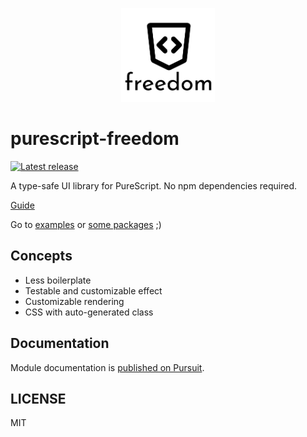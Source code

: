 <p align="center">
  <img src="logo.png?raw=true" alt="freedom" width="150" />
</p>

# purescript-freedom

[![Latest release](http://img.shields.io/github/release/purescript-freedom/purescript-freedom.svg)](https://github.com/purescript-freedom/purescript-freedom/releases)

A type-safe UI library for PureScript. No npm dependencies required.

[Guide](https://github.com/purescript-freedom/purescript-freedom/tree/master/docs)

Go to [examples](https://github.com/purescript-freedom/purescript-freedom/tree/master/examples) or [some packages](https://github.com/purescript-freedom) ;)

## Concepts
- Less boilerplate
- Testable and customizable effect
- Customizable rendering
- CSS with auto-generated class

## Documentation

Module documentation is [published on Pursuit](http://pursuit.purescript.org/packages/purescript-freedom).

## LICENSE

MIT
